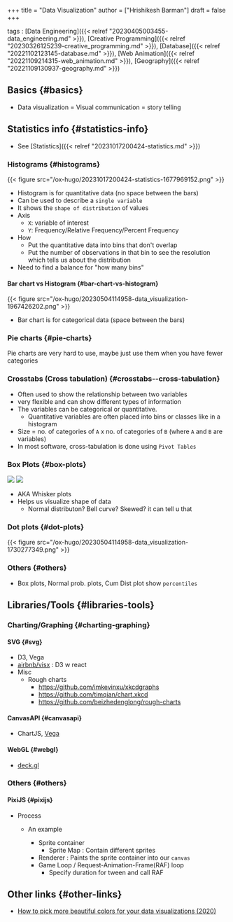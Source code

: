 +++
title = "Data Visualization"
author = ["Hrishikesh Barman"]
draft = false
+++

tags
: [Data Engineering]({{< relref "20230405003455-data_engineering.md" >}}), [Creative Programming]({{< relref "20230326125239-creative_programming.md" >}}), [Database]({{< relref "20221102123145-database.md" >}}), [Web Animation]({{< relref "20221109214315-web_animation.md" >}}), [Geography]({{< relref "20221109130937-geography.md" >}})


## Basics {#basics}

-   Data visualization = Visual communication = story telling


## Statistics info {#statistics-info}

-   See [Statistics]({{< relref "20231017200424-statistics.md" >}})


### Histograms {#histograms}

{{< figure src="/ox-hugo/20231017200424-statistics-1677969152.png" >}}

-   Histogram is for quantitative data (no space between the bars)
-   Can be used to describe a `single variable`
-   It shows the `shape of distribution` of values
-   Axis
    -   `X`: variable of interest
    -   `Y`: Frequency/Relative Frequency/Percent Frequency
-   How
    -   Put the quantitative data into bins that don't overlap
    -   Put the number of observations in that bin to see the resolution which tells us about the distribution
-   Need to find a balance for "how many bins"


#### Bar chart vs Histogram {#bar-chart-vs-histogram}

{{< figure src="/ox-hugo/20230504114958-data_visualization-1967426202.png" >}}

-   Bar chart is for categorical data (space between the bars)


### Pie charts {#pie-charts}

Pie charts are very hard to use, maybe just use them when you have fewer categories


### Crosstabs (Cross tabulation) {#crosstabs--cross-tabulation}

-   Often used to show the relationship between two variables
-   very flexible and can show different types of information
-   The variables can be categorical or quantitative.
    -   Quantitative variables are often placed into bins or classes like in a histogram
-   Size = no. of categories of `A` x no. of categories of `B` (where `A` and `B` are variables)
-   In most software, cross-tabulation is done using `Pivot Tables`


### Box Plots {#box-plots}

![](/ox-hugo/20230504114958-data_visualization-1666400922.png)
![](/ox-hugo/20230504114958-data_visualization-1301896461.png)

-   AKA Whisker plots
-   Helps us visualize shape of data
    -   Normal distributon? Bell curve? Skewed? it can tell u that


### Dot plots {#dot-plots}

{{< figure src="/ox-hugo/20230504114958-data_visualization-1730277349.png" >}}


### Others {#others}

-   Box plots, Normal prob. plots, Cum Dist plot show `percentiles`


## Libraries/Tools {#libraries-tools}


### Charting/Graphing {#charting-graphing}


#### SVG {#svg}

-   D3, Vega
-   [airbnb/visx](https://github.com/airbnb/visx) : D3 w react
-   Misc
    -   Rough charts
        -   <https://github.com/imkevinxu/xkcdgraphs>
        -   <https://github.com/timqian/chart.xkcd>
        -   <https://github.com/beizhedenglong/rough-charts>


#### CanvasAPI {#canvasapi}

-   ChartJS, [Vega](https://vega.github.io/)


#### WebGL {#webgl}

-   [deck.gl](https://deck.gl/#/)


### Others {#others}


#### PixiJS {#pixijs}

<!--list-separator-->

-  Process

    <!--list-separator-->

    -  An example

        -   Sprite container
            -   Sprite Map : Contain different sprites
        -   Renderer : Paints the sprite container into our `canvas`
        -   Game Loop / Request-Animation-Frame(RAF) loop
            -   Specify duration for tween and call RAF


## Other links {#other-links}

-   [How to pick more beautiful colors for your data visualizations (2020)](https://news.ycombinator.com/item?id=38482486)
